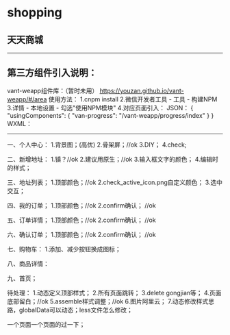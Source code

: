 # shopping

## 天天商城


------------------------------------------------


## 第三方组件引入说明：
vant-weapp组件库：（暂时未用）
https://youzan.github.io/vant-weapp/#/area
使用方法：
1.cnpm install
2.微信开发者工具 - 工具 - 构建NPM
3.详情 - 本地设置 - 勾选"使用NPM模块"
4.对应页面引入：
JSON：
{
  "usingComponents": {
      "van-progress": "/vant-weapp/progress/index"
  }
}
WXML：
<van-progress percentage="50" />


------------------------------------------------


一、个人中心：
1.背景图；(高优)
2.骨架屏；//ok
3.DIY；
4.check;

二、新增地址：
1.镇？//ok
2.建议用原生；//ok
3.输入框文字的颜色；
4.编辑时的样式；

三、地址列表；
1.顶部颜色；//ok
2.check_active_icon.png自定义颜色；
3.选中交互；

四、我的订单；
1.顶部颜色；//ok
2.confirm确认； //ok

五、订单详情；
1.顶部颜色；//ok
2.confirm确认； //ok

六、确认订单；
1.顶部颜色；//ok
2.confirm确认； //ok

七、购物车：
1.添加、减少按钮换成图标；

八、商品详情：

九、首页；

待处理：
1.动态定义顶部样式；
2.所有页面跳转；
3.delete gongjian等；
4.页面底部留白；//ok
5.assemble样式调整；//ok
6.图片阿里云；
7.动态修改样式思路，globalData可以动态；less文件怎么修改；

一个页面一个页面的过一下；
